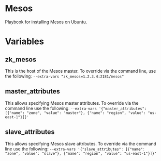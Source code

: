 # Mesos
Playbook for installing Mesos on Ubuntu.

# Variables

## zk_mesos
This is the host of the Mesos master.  To override via the command line, use the following:
`--extra-vars "zk_mesos=1.2.3.4:2181/mesos"`

## master_attributes
This allows specifying Mesos master attributes.  To override via the command line use the following:
`--extra-vars '{"master_attributes": [{"name": "zone", "value": "master"}, {"name": "region", "value": "us-east-1"}]}'`

## slave_attributes
This allows specifying Mesos slave attributes.  To override via the command line use the following:
`--extra-vars '{"slave_attributes": [{"name": "zone", "value": "slave"}, {"name": "region", "value": "us-east-1"}]}'`
